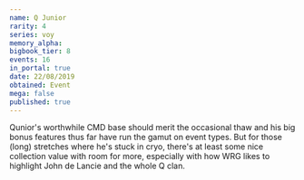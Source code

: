 ```yaml
---
name: Q Junior
rarity: 4
series: voy
memory_alpha:
bigbook_tier: 8
events: 16
in_portal: true
date: 22/08/2019
obtained: Event
mega: false
published: true
---
```


Qunior's worthwhile CMD base should merit the occasional thaw and his big bonus features thus far have run the gamut on event types. But for those (long) stretches where he's stuck in cryo, there's at least some nice collection value with room for more, especially with how WRG likes to highlight John de Lancie and the whole Q clan.
